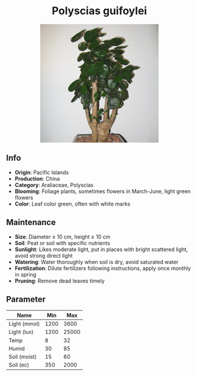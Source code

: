 <h1 align='center'>Polyscias guifoylei</h1>
<p align="center">
    <img 
        align='center'
        width='320'
        src="../images/polyscias guifoylei.png" 
        alt='Polyscias guifoylei' />
</p>

## Info

 - **Origin**: Pacific Islands
 - **Production**: China
 - **Category**: Araliaceae, Polyscias
 - **Blooming**: Foliage plants, sometimes flowers in March-June, light green flowers
 - **Color**: Leaf color green, often with white marks

## Maintenance

 - **Size**: Diameter ≥ 10 cm, height ≥ 10 cm
 - **Soil**: Peat or soil with specific nutrients
 - **Sunlight**: Likes moderate light, put in places with bright scattered light, avoid strong direct light
 - **Watering**: Water thoroughly when soil is dry, avoid saturated water
 - **Fertilization**: Dilute fertilizers following instructions, apply once monthly in spring
 - **Pruning**: Remove dead leaves timely

## Parameter

| Name         | Min  | Max   |
|--------------|------|-------|
| Light (mmol) | 1200 | 3600  |
| Light (lux)  | 1200 | 25000 |
| Temp         | 8    | 32    |
| Humid        | 30   | 85    |
| Soil (moist) | 15   | 60    |
| Soil (ec)    | 350  | 2000  |
